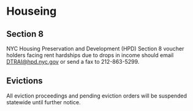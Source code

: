 # Houseing

## Section 8 
NYC Housing Preservation and Development (HPD) Section 8 voucher holders facing rent hardships due to drops in income should email DTRAI@hpd.nyc.gov or send a fax to 212-863-5299.
## Evictions
All eviction proceedings and pending eviction orders will be suspended statewide until further notice.
